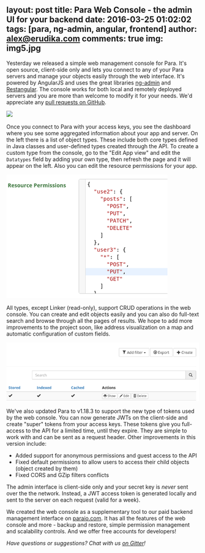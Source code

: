 layout: post
title: Para Web Console - the admin UI for your backend
date: 2016-03-25 01:02:02
tags: [para, ng-admin, angular, frontend]
author: alex@erudika.com
comments: true
img: img5.jpg
---


Yesterday we released a simple web management console for Para. It's open source, client-side only and lets you connect
to any of your Para servers and manage your objects easily through the web interface. It's powered by AngularJS and
uses the great libraries [ng-admin](https://github.com/marmelab/ng-admin) and [Restangular](https://github.com/mgonto/restangular).
The console works for both local and remotely deployed servers and you are more than welcome to modify it for your needs.
We'd appreciate any [pull requests on GitHub](https://github.com/erudika/para-admin-ui).

<!-- more -->

![](https://erudika.com/assets/img/pwc1.png)

Once you connect to Para with your access keys, you see the dashboard where you see some aggregated information about
your app and server. On the left there is a list of object types. These include both core types defined in Java classes
and user-defined types created through the API. To create a custom type from the console, go to the "Edit App view"
and edit the `Datatypes` field by adding your own type, then refresh the page and it will appear on the left. Also
you can edit the resource permissions for your app.

![](/assets/img/pwc1_p1.png)

All types, except Linker (read-only), support CRUD operations in the web console. You can create and edit objects
easily and you can also do full-text search and browse through all the pages of results. We hope to add more
improvements to the project soon, like address visualization on a map and automatic configuration of custom fields.

![](/assets/img/pwc1_p2.png)

We've also updated Para to v1.18.3 to support the new type of tokens used by the web console. You can now generate
JWTs on the client-side and create "super" tokens from your access keys. These tokens give you full-access to the
API for a limited time, until they expire. They are simple to work with and can be sent as a request header.
Other improvements in this version include:

- Added support for anonymous permissions and guest access to the API
- Fixed default permissions to allow users to access their child objects (object created by them)
- Fixed CORS and GZip filters conflicts

The admin interface is client-side only and your secret key is *never* sent over the the network. Instead, a JWT
access token is generated locally and sent to the server on each request (valid for a week).

We created the web console as a supplementary tool to our paid backend management interface on [paraio.com](https://paraio.com).
It has all the features of the web console and more - backup and restore, simple permission management
and scalability controls. And we offer free accounts for developers!

*Have questions or suggestions? Chat with us [on Gitter](https://gitter.im/Erudika/para)!*

